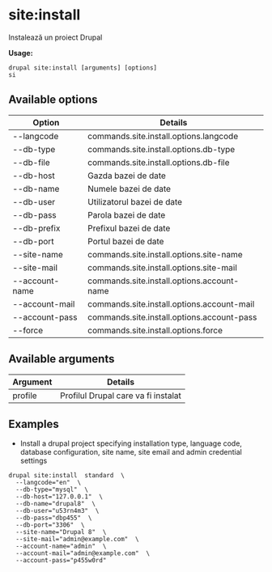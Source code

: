 # site:install
Instalează un proiect Drupal

**Usage:**
```
drupal site:install [arguments] [options]
si
```

## Available options
Option | Details
-------|-------------
--langcode | commands.site.install.options.langcode
--db-type | commands.site.install.options.db-type
--db-file | commands.site.install.options.db-file
--db-host | Gazda bazei de date
--db-name | Numele bazei de date
--db-user | Utilizatorul bazei de date
--db-pass | Parola bazei de date
--db-prefix | Prefixul bazei de date
--db-port | Portul bazei de date
--site-name | commands.site.install.options.site-name
--site-mail | commands.site.install.options.site-mail
--account-name | commands.site.install.options.account-name
--account-mail | commands.site.install.options.account-mail
--account-pass | commands.site.install.options.account-pass
--force | commands.site.install.options.force

## Available arguments
Argument | Details
---------|-------------
profile | Profilul Drupal care va fi instalat

## Examples
* Install a drupal project specifying installation type, language code, database configuration, site name, site email and admin credential settings
```
drupal site:install  standard  \
  --langcode="en"  \
  --db-type="mysql"  \
  --db-host="127.0.0.1"  \
  --db-name="drupal8"  \
  --db-user="u53rn4m3"  \
  --db-pass="dbp455"  \
  --db-port="3306"  \
  --site-name="Drupal 8"  \
  --site-mail="admin@example.com"  \
  --account-name="admin"  \
  --account-mail="admin@example.com"  \
  --account-pass="p455w0rd"
```
